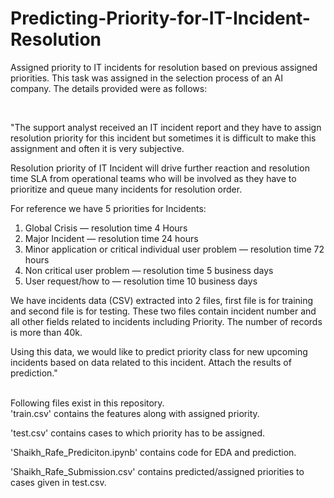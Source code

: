 # Predicting-Priority-for-IT-Incident-Resolution

Assigned priority to IT incidents for resolution based on previous assigned priorities. This task was assigned in the selection process of an AI company. The details provided were as follows:

<br/>

"The support analyst received an IT incident report and they have to assign resolution priority for this incident but sometimes it is difficult to make this assignment and often it is very subjective.

Resolution priority of IT Incident will drive further reaction and resolution time SLA from operational teams who will be involved as they have to prioritize and queue many incidents for resolution order.

For reference we have 5 priorities for Incidents:
1.	Global Crisis — resolution time 4 Hours
2.	Major Incident — resolution time 24 hours
3.	Minor application or critical individual user problem — resolution time 72 hours
4.	Non critical user problem — resolution time 5 business days
5.	User request/how to — resolution time 10 business days

We have incidents data (CSV) extracted into 2 files, first file is for training and second file is for testing. These two files contain incident number and all other fields related to incidents including Priority. The number of records is more than 40k.

Using this data, we would like to predict priority class for new upcoming incidents based on data related to this incident. Attach the results of prediction."

<br/>
Following files exist in this repository.
<br/>
'train.csv' contains the features along with assigned priority. 

'test.csv' contains cases to which priority has to be assigned.

'Shaikh_Rafe_Prediciton.ipynb' contains code for EDA and prediction.

'Shaikh_Rafe_Submission.csv' contains predicted/assigned priorities to cases given in test.csv.


